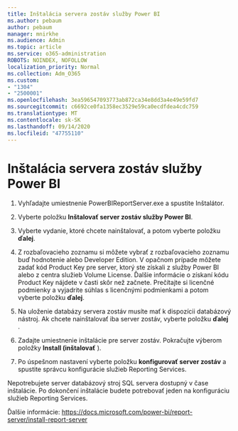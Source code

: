 ```yaml
---
title: Inštalácia servera zostáv služby Power BI
ms.author: pebaum
author: pebaum
manager: mnirkhe
ms.audience: Admin
ms.topic: article
ms.service: o365-administration
ROBOTS: NOINDEX, NOFOLLOW
localization_priority: Normal
ms.collection: Adm_O365
ms.custom:
- "1304"
- "2500001"
ms.openlocfilehash: 3ea596547093773ab872ca34e8dd3a4e49e59fd7
ms.sourcegitcommit: c6692ce0fa1358ec3529e59ca0ecdfdea4cdc759
ms.translationtype: MT
ms.contentlocale: sk-SK
ms.lasthandoff: 09/14/2020
ms.locfileid: "47755110"
---
```

# <a name="install-power-bi-report-server"></a>Inštalácia servera zostáv služby Power BI

1. Vyhľadajte umiestnenie PowerBIReportServer.exe a spustite Inštalátor.

2. Vyberte položku **Inštalovať server zostáv služby Power BI**.

3. Vyberte vydanie, ktoré chcete nainštalovať, a potom vyberte položku **ďalej**.

4. Z rozbaľovacieho zoznamu si môžete vybrať z rozbaľovacieho zoznamu buď hodnotenie alebo Developer Edition.  V opačnom prípade môžete zadať kód Product Key pre server, ktorý ste získali z služby Power BI alebo z centra služieb Volume License. Ďalšie informácie o získaní kódu Product Key nájdete v časti skôr než začnete. Prečítajte si licenčné podmienky a vyjadrite súhlas s licenčnými podmienkami a potom vyberte položku **ďalej**.

5. Na uloženie databázy servera zostáv musíte mať k dispozícii databázový nástroj. Ak chcete nainštalovať iba server zostáv, vyberte položku **ďalej** .

6. Zadajte umiestnenie inštalácie pre server zostáv. Pokračujte výberom položky **Install (inštalovať** ).

7. Po úspešnom nastavení vyberte položku **konfigurovať server zostáv** a spustite správcu konfigurácie služieb Reporting Services.

Nepotrebujete server databázový stroj SQL servera dostupný v čase inštalácie. Po dokončení inštalácie budete potrebovať jeden na konfiguráciu služieb Reporting Services.

Ďalšie informácie: https://docs.microsoft.com/power-bi/report-server/install-report-server
